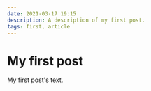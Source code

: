 ```yaml
---
date: 2021-03-17 19:15
description: A description of my first post.
tags: first, article
---
```

# My first post

My first post's text.